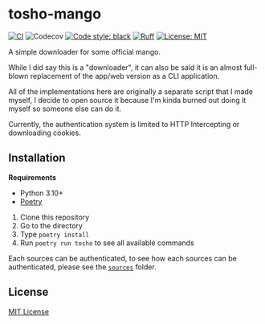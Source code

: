 # tosho-mango

[![CI](https://github.com/noaione/tosho-mango/actions/workflows/ci.yml/badge.svg)](https://github.com/noaione/tosho-mango/actions/workflows/ci.yml) ![Codecov](https://img.shields.io/codecov/c/github/noaione/tosho-mango) [![Code style: black](https://img.shields.io/badge/code%20style-black-000000.svg)](https://github.com/psf/black) [![Ruff](https://img.shields.io/endpoint?url=https://raw.githubusercontent.com/charliermarsh/ruff/main/assets/badge/v2.json)](https://github.com/astral-sh/ruff) [![License: MIT](https://img.shields.io/github/license/noaione/tosho-mango)](https://github.com/noaione/tosho-mango/blob/master/LICENSE)

A simple downloader for some official mango.

While I did say this is a "downloader", it can also be said it is an almost full-blown replacement of the app/web version
as a CLI application.

All of the implementations here are originally a separate script that I made myself, I decide to open source it because
I'm kinda burned out doing it myself so someone else can do it.

Currently, the authentication system is limited to HTTP Intercepting or downloading cookies.

## Installation

**Requirements**
- Python 3.10+
- [Poetry](https://python-poetry.org/)

1. Clone this repository
2. Go to the directory
3. Type `poetry install`
4. Run `poetry run tosho` to see all available commands

Each sources can be authenticated, to see how each sources can be authenticated, please see the [`sources`](https://github.com/noaione/tosho-mango/tree/master/tosho_mango/sources) folder.

## License

[MIT License](LICENSE)
